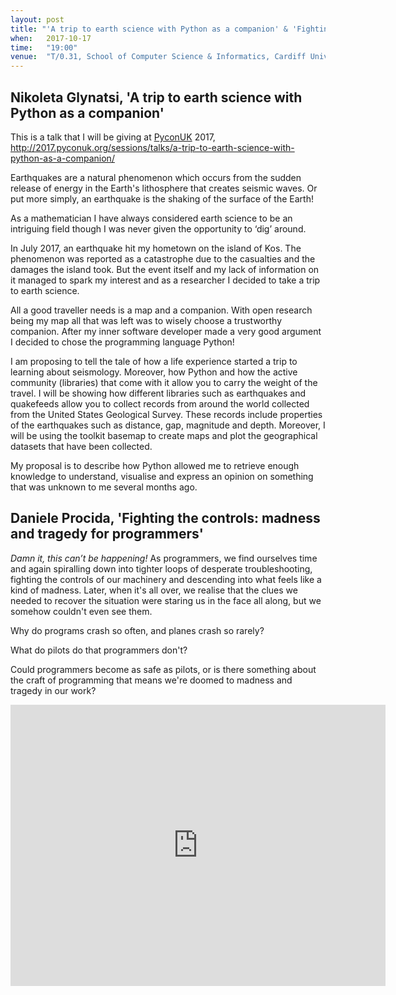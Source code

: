 ```yaml
---
layout: post
title: "'A trip to earth science with Python as a companion' & 'Fighting the controls: madness and tragedy for programmers'"
when:   2017-10-17
time:   "19:00"
venue:  "T/0.31, School of Computer Science & Informatics, Cardiff University"
---
```


## Nikoleta Glynatsi, 'A trip to earth science with Python as a companion'

This is a talk that I will be giving at [PyconUK](http://2017.pyconuk.org/) 2017,
http://2017.pyconuk.org/sessions/talks/a-trip-to-earth-science-with-python-as-a-companion/

Earthquakes are a natural phenomenon which occurs from the sudden release
of energy in the Earth's lithosphere that creates seismic waves. Or put more
 simply, an earthquake is the shaking of the surface of the Earth!

As a mathematician I have always considered earth science to be an intriguing
field though I was never given the opportunity to ‘dig’ around.

In July 2017, an earthquake hit my hometown on the island of Kos. The
phenomenon was reported as a catastrophe due to the casualties and the
damages the island took. But the event itself and my lack of information on it
managed to spark my interest and as a researcher I decided to take a trip to
earth science.

All a good traveller needs is a map and a companion. With open research being
my map all that was left was to wisely choose a trustworthy companion. After
my inner software developer made a very good argument I decided to chose the
programming language Python!

I am proposing to tell the tale of how a life experience started a trip to learning
about seismology. Moreover, how Python and how the active community (libraries)
that come with it allow you to carry the weight of the travel. I will be
showing how different libraries such as earthquakes and quakefeeds allow you
to collect records from around the world collected from the United States
Geological Survey. These records include properties of the earthquakes such as
distance, gap, magnitude and depth. Moreover, I will be using the toolkit
basemap to create maps and plot the geographical datasets that have been
collected.

My proposal is to describe how Python allowed me to retrieve enough knowledge
to understand, visualise and express an opinion on something that was unknown
to me several months ago.

## Daniele Procida, 'Fighting the controls: madness and tragedy for programmers'

*Damn it, this can’t be happening!* As programmers, we find ourselves time and
again spiralling down into tighter loops of desperate troubleshooting, fighting
the controls of our machinery and descending into what feels like a kind of
madness. Later, when it's all over, we realise that the clues we needed to
recover the situation were staring us in the face all along, but we somehow
couldn't even see them.

Why do programs crash so often, and planes crash so rarely?

What do pilots do that programmers don't?

Could programmers become as safe as pilots, or is there something about the craft of programming that means we're doomed to madness and tragedy in our work?

<iframe src="https://www.google.com/maps/embed?pb=!1m18!1m12!1m3!1d2484.5563658121855!2d-3.1726044842308547!3d51.4846569796314!2m3!1f0!2f0!3f0!3m2!1i1024!2i768!4f13.1!3m3!1m2!1s0x486e1cb8742c46f5%3A0xc620b871e5d19cac!2sTrevithick+Bldg%2C+Cardiff+CF24!5e0!3m2!1sen!2suk!4v1456917752266" width="600" height="450" frameborder="0" style="border:0" allowfullscreen>&nbsp;</iframe>
